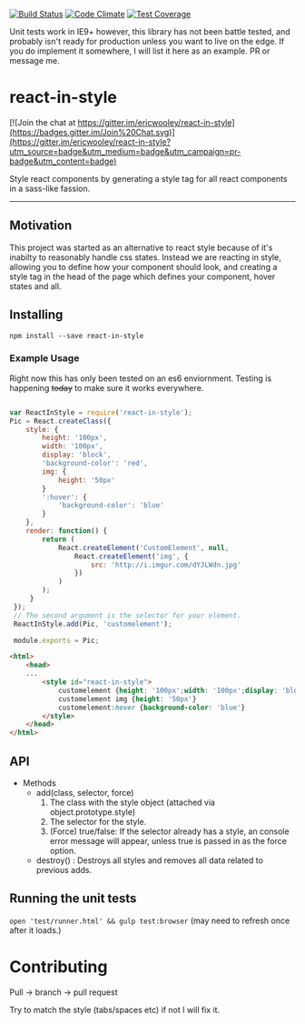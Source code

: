 [![Build Status](https://travis-ci.org/ericwooley/react-in-style.svg)](https://travis-ci.org/ericwooley/react-in-style)
[![Code Climate](https://codeclimate.com/github/ericwooley/react-in-style/badges/gpa.svg)](https://codeclimate.com/github/ericwooley/react-in-style)
[![Test Coverage](https://codeclimate.com/github/ericwooley/react-in-style/badges/coverage.svg)](https://codeclimate.com/github/ericwooley/react-in-style)

Unit tests work in IE9+ however, this library has not been battle tested, and probably isn't ready for production unless you want to live on the edge. If you do implement it somewhere, I will list it here as an example. PR or message me.

# react-in-style

[![Join the chat at https://gitter.im/ericwooley/react-in-style](https://badges.gitter.im/Join%20Chat.svg)](https://gitter.im/ericwooley/react-in-style?utm_source=badge&utm_medium=badge&utm_campaign=pr-badge&utm_content=badge)

Style react components by generating a style tag for all react components in a sass-like fassion.

--------------------------------------------------------------------------------------------------
## Motivation

This project was started as an alternative to react style because of it's inabilty to reasonably handle 
css states. Instead we are reacting in style, allowing you to define how your component should look, and creating a style tag in the head of the page which defines your component, hover states and all.

## Installing

`npm install --save react-in-style`


### Example Usage

Right now this has only been tested on an es6 enviornment. Testing is happening <s>today</s> to make sure it works everywhere.


```javascript

var ReactInStyle = require('react-in-style');
Pic = React.createClass({
    style: {
        height: '100px',
        width: '100px',
        display: 'block',
        'background-color': 'red',     
        img: {
            height: '50px'
        }
        ':hover': {
            'background-color': 'blue'
        }
    },
    render: function() {
        return (
            React.createElement('CustomElement', null,
                React.createElement('img', {
                    src: 'http://i.imgur.com/dYJLWdn.jpg'
                })
            )
        );
     }
 });
 // The second argument is the selector for your element.
 ReactInStyle.add(Pic, 'customelement');

 module.exports = Pic;
 ```

```html
<html>
    <head>
    ...
        <style id="react-in-style">
            customelement {height: '100px';width: '100px';display: 'block';background-color: 'red'}
            customelement img {height: '50px'} 
            customelement:hover {background-color: 'blue'}
        </style>    
    </head>
</html>
```

## API

* Methods
    - add(class, selector, force)
        1. The class with the style object (attached via object.prototype.style)
        2. The selector for the style.
        3. (Force) true/false: If the selector already has a style, an console error message will appear, unless true is passed in as the force option.
    - destroy() : Destroys all styles and removes all data related to previous adds.

## Running the unit tests

`open 'test/runner.html' && gulp test:browser` (may need to refresh once after it loads.)



# Contributing

Pull -> branch -> pull request

Try to match the style (tabs/spaces etc) if not I will fix it.